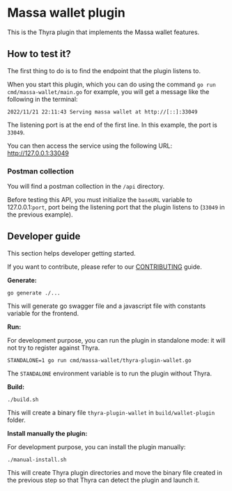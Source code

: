 # Massa wallet plugin

This is the Thyra plugin that implements the Massa wallet features.

## How to test it?

The first thing to do is to find the endpoint that the plugin listens to.

When you start this plugin, which you can do using the command `go run cmd/massa-wallet/main.go` for example, you will
get a message like the following in the terminal:

```shell
2022/11/21 22:11:43 Serving massa wallet at http://[::]:33049
```

The listening port is at the end of the first line. In this example, the port is `33049`.

You can then access the service using the following URL: <http://127.0.0.1:33049>

### Postman collection

You will find a postman collection in the `/api` directory.

Before testing this API, you must initialize the `baseURL` variable to 127.0.0.1:`port`, port being the listening port
that the plugin listens to (`33049` in the previous example).

## Developer guide

This section helps developer getting started.

If you want to contribute, please refer to our [CONTRIBUTING](CONTRIBUTING.md) guide.

**Generate:**

```shell
go generate ./...
```

This will generate go swagger file and a javascript file with constants variable for the frontend.

**Run:**

For development purpose, you can run the plugin in standalone mode: it will not try to register against Thyra.

```shell
STANDALONE=1 go run cmd/massa-wallet/thyra-plugin-wallet.go
```

The `STANDALONE` environment variable is to run the plugin without Thyra.

**Build:**

```shell
./build.sh
```

This will create a binary file `thyra-plugin-wallet` in `build/wallet-plugin` folder.

**Install manually the plugin:**

For development purpose, you can install the plugin manually:

```shell
./manual-install.sh
```

This will create Thyra plugin directories and move the binary file created in the previous step so that
Thyra can detect the plugin and launch it.

